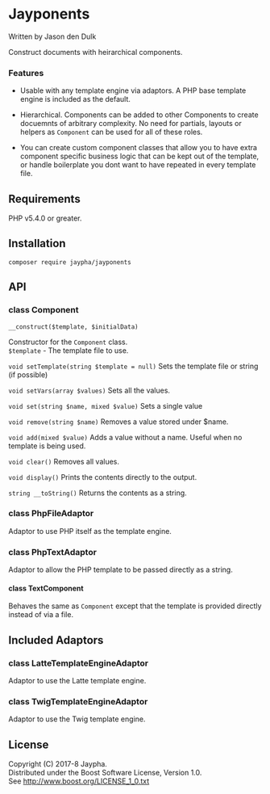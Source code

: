 # Jayponents

Written by Jason den Dulk

Construct documents with heirarchical components.

### Features

- Usable with any template engine via adaptors. A PHP base template engine is
included as the default.

- Hierarchical. Components can be added to other Components
to create docuemnts of arbitrary complexity. No need for partials, layouts or
helpers as `Component` can be used for all of these roles.

- You can create custom component classes that allow you to have extra
component specific business logic that can be kept out of the template, or
handle boilerplate you dont want to have repeated in every template file.


## Requirements

PHP v5.4.0 or greater.

## Installation

```
composer require jaypha/jayponents
```

## API

### class Component

`__construct($template, $initialData)`

Constructor for the `Component` class.  
`$template` - The template file to use.  

`void setTemplate(string $template = null)`
Sets the template file or string (if possible)

`void setVars(array $values)`
Sets all the values.

`void set(string $name, mixed $value)`
Sets a single value

`void remove(string $name)`
Removes a value stored under $name.

`void add(mixed $value)`
Adds a value without a name. Useful when no template is being used.

`void clear()`
Removes all values.

`void display()`
Prints the contents directly to the output.

`string __toString()`
Returns the contents as a string.

### class PhpFileAdaptor

Adaptor to use PHP itself as the template engine.

### class PhpTextAdaptor

Adaptor to allow the PHP template to be passed directly as a string.

#### class TextComponent

Behaves the same as `Component` except that the template is provided directly
instead of via a file.

## Included Adaptors

### class LatteTemplateEngineAdaptor

Adaptor to use the Latte template engine.

### class TwigTemplateEngineAdaptor

Adaptor to use the Twig template engine.

## License

Copyright (C) 2017-8 Jaypha.  
Distributed under the Boost Software License, Version 1.0.  
See http://www.boost.org/LICENSE_1_0.txt


